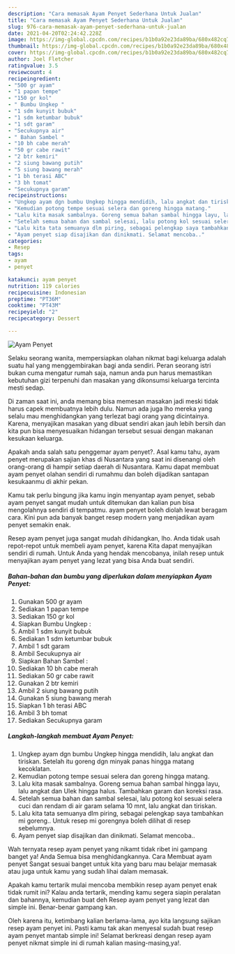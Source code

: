 ```yaml
---
description: "Cara memasak Ayam Penyet Sederhana Untuk Jualan"
title: "Cara memasak Ayam Penyet Sederhana Untuk Jualan"
slug: 976-cara-memasak-ayam-penyet-sederhana-untuk-jualan
date: 2021-04-20T02:24:42.228Z
image: https://img-global.cpcdn.com/recipes/b1b0a92e23da89ba/680x482cq70/ayam-penyet-foto-resep-utama.jpg
thumbnail: https://img-global.cpcdn.com/recipes/b1b0a92e23da89ba/680x482cq70/ayam-penyet-foto-resep-utama.jpg
cover: https://img-global.cpcdn.com/recipes/b1b0a92e23da89ba/680x482cq70/ayam-penyet-foto-resep-utama.jpg
author: Joel Fletcher
ratingvalue: 3.5
reviewcount: 4
recipeingredient:
- "500 gr ayam"
- "1 papan tempe"
- "150 gr kol"
- " Bumbu Ungkep "
- "1 sdm kunyit bubuk"
- "1 sdm ketumbar bubuk"
- "1 sdt garam"
- "Secukupnya air"
- " Bahan Sambel "
- "10 bh cabe merah"
- "50 gr cabe rawit"
- "2 btr kemiri"
- "2 siung bawang putih"
- "5 siung bawang merah"
- "1 bh terasi ABC"
- "3 bh tomat"
- "Secukupnya garam"
recipeinstructions:
- "Ungkep ayam dgn bumbu Ungkep hingga mendidih, lalu angkat dan tiriskan. Setelah itu goreng dgn minyak panas hingga matang kecoklatan."
- "Kemudian potong tempe sesuai selera dan goreng hingga matang."
- "Lalu kita masak sambalnya. Goreng semua bahan sambal hingga layu, lalu angkat dan Ulek hingga halus. Tambahkan garam dan koreksi rasa."
- "Setelah semua bahan dan sambal selesai, lalu potong kol sesuai selera cuci dan rendam di air garam selama 10 mnt, lalu angkat dan tiriskan."
- "Lalu kita tata semuanya dlm piring, sebagai pelengkap saya tambahkan mi goreng.. Untuk resep mi gorengnya boleh dilihat di resep sebelumnya."
- "Ayam penyet siap disajikan dan dinikmati. Selamat mencoba.."
categories:
- Resep
tags:
- ayam
- penyet

katakunci: ayam penyet 
nutrition: 119 calories
recipecuisine: Indonesian
preptime: "PT36M"
cooktime: "PT43M"
recipeyield: "2"
recipecategory: Dessert

---
```



![Ayam Penyet](https://img-global.cpcdn.com/recipes/b1b0a92e23da89ba/680x482cq70/ayam-penyet-foto-resep-utama.jpg)

Selaku seorang wanita, mempersiapkan olahan nikmat bagi keluarga adalah suatu hal yang menggembirakan bagi anda sendiri. Peran seorang istri bukan cuma mengatur rumah saja, namun anda pun harus memastikan kebutuhan gizi terpenuhi dan masakan yang dikonsumsi keluarga tercinta mesti sedap.

Di zaman  saat ini, anda memang bisa memesan masakan jadi meski tidak harus capek membuatnya lebih dulu. Namun ada juga lho mereka yang selalu mau menghidangkan yang terlezat bagi orang yang dicintainya. Karena, menyajikan masakan yang dibuat sendiri akan jauh lebih bersih dan kita pun bisa menyesuaikan hidangan tersebut sesuai dengan makanan kesukaan keluarga. 



Apakah anda salah satu penggemar ayam penyet?. Asal kamu tahu, ayam penyet merupakan sajian khas di Nusantara yang saat ini disenangi oleh orang-orang di hampir setiap daerah di Nusantara. Kamu dapat membuat ayam penyet olahan sendiri di rumahmu dan boleh dijadikan santapan kesukaanmu di akhir pekan.

Kamu tak perlu bingung jika kamu ingin menyantap ayam penyet, sebab ayam penyet sangat mudah untuk ditemukan dan kalian pun bisa mengolahnya sendiri di tempatmu. ayam penyet boleh diolah lewat beragam cara. Kini pun ada banyak banget resep modern yang menjadikan ayam penyet semakin enak.

Resep ayam penyet juga sangat mudah dihidangkan, lho. Anda tidak usah repot-repot untuk membeli ayam penyet, karena Kita dapat menyajikan sendiri di rumah. Untuk Anda yang hendak mencobanya, inilah resep untuk menyajikan ayam penyet yang lezat yang bisa Anda buat sendiri.

<!--inarticleads1-->

##### Bahan-bahan dan bumbu yang diperlukan dalam menyiapkan Ayam Penyet:

1. Gunakan 500 gr ayam
1. Sediakan 1 papan tempe
1. Sediakan 150 gr kol
1. Siapkan  Bumbu Ungkep :
1. Ambil 1 sdm kunyit bubuk
1. Sediakan 1 sdm ketumbar bubuk
1. Ambil 1 sdt garam
1. Ambil Secukupnya air
1. Siapkan  Bahan Sambel :
1. Sediakan 10 bh cabe merah
1. Sediakan 50 gr cabe rawit
1. Gunakan 2 btr kemiri
1. Ambil 2 siung bawang putih
1. Gunakan 5 siung bawang merah
1. Siapkan 1 bh terasi ABC
1. Ambil 3 bh tomat
1. Sediakan Secukupnya garam




<!--inarticleads2-->

##### Langkah-langkah membuat Ayam Penyet:

1. Ungkep ayam dgn bumbu Ungkep hingga mendidih, lalu angkat dan tiriskan. Setelah itu goreng dgn minyak panas hingga matang kecoklatan.
1. Kemudian potong tempe sesuai selera dan goreng hingga matang.
1. Lalu kita masak sambalnya. Goreng semua bahan sambal hingga layu, lalu angkat dan Ulek hingga halus. Tambahkan garam dan koreksi rasa.
1. Setelah semua bahan dan sambal selesai, lalu potong kol sesuai selera cuci dan rendam di air garam selama 10 mnt, lalu angkat dan tiriskan.
1. Lalu kita tata semuanya dlm piring, sebagai pelengkap saya tambahkan mi goreng.. Untuk resep mi gorengnya boleh dilihat di resep sebelumnya.
1. Ayam penyet siap disajikan dan dinikmati. Selamat mencoba..




Wah ternyata resep ayam penyet yang nikamt tidak ribet ini gampang banget ya! Anda Semua bisa menghidangkannya. Cara Membuat ayam penyet Sangat sesuai banget untuk kita yang baru mau belajar memasak atau juga untuk kamu yang sudah lihai dalam memasak.

Apakah kamu tertarik mulai mencoba membikin resep ayam penyet enak tidak rumit ini? Kalau anda tertarik, mending kamu segera siapin peralatan dan bahannya, kemudian buat deh Resep ayam penyet yang lezat dan simple ini. Benar-benar gampang kan. 

Oleh karena itu, ketimbang kalian berlama-lama, ayo kita langsung sajikan resep ayam penyet ini. Pasti kamu tak akan menyesal sudah buat resep ayam penyet mantab simple ini! Selamat berkreasi dengan resep ayam penyet nikmat simple ini di rumah kalian masing-masing,ya!.

